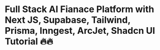 # Full Stack AI Fianace Platform with Next JS, Supabase, Tailwind, Prisma, Inngest, ArcJet, Shadcn UI Tutorial 🔥🔥
